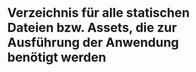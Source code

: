 # Verzeichnis für alle statischen Dateien bzw. Assets, die zur Ausführung der Anwendung benötigt werden